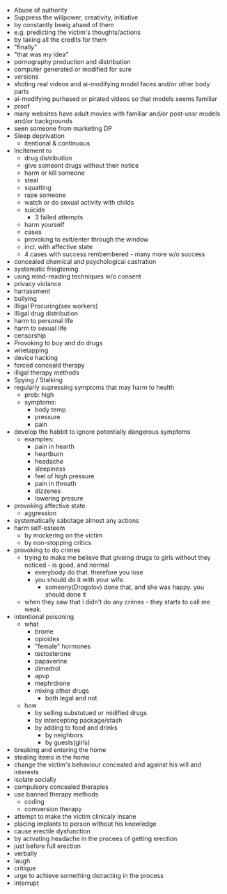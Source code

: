 - Abuse of authority
- Suppress the willpower, creativity, initiative
 - by constantly beeig ahaed of them
  - e.g. predicting the victim's thoughts/actions
 - by taking all the credits for them
  - "finally"
  - "that was my idea" 
- pornography production and distribution
 - computer generated or modified for sure
  - versions
   - shoting real videos and ai-modifying model faces and/or other body parts
   - ai-modifying  purhased or pirated videos so that models seems familiar
 - proof
  - many websites have adult movies with familiar and/or post-ussr models and/or backgrounds
   - seen someone from marketing DP
- Sleep deprivation
  - itentional & continuous
- Incitement to
  - drug distribution
  - give someont drugs without their notice
  - harm or kill someone
  - steal
  - squatting
  - rape someone
  - watch or do sexual activity with childs
  - suicide
    - 3 failed attempts
  - harm yourself
   - cases
    - provoking to exit/enter through the window
     - incl. with affective state
     - 4 cases with success rembembered
      - many more w/o success
- concealed chemical and psychological castration
- systematic friegtening
- using mind-reading techniques w/o consent
- privacy violance
- harrassment
- bullying
- Illigal Procuring(sex workers)
- Illigal drug distribution
- harm to personal life
- harm to sexual life
- censorship 
- Provoking to buy and do drugs
- wiretapping
- device hacking
- forced conceald therapy
- illigal therapy methods
- Spying / Stalking
- regularly supressing symptoms that may harm to health
  - prob: high
  - symptoms:
    - body temp
    - pressure
    - pain
- develop the habbit to ignore potentially dangerous symptoms
  - examples:
    - pain in hearth
    - heartburn
    - headache
    - sleepiness
    - feel of high pressure
    - pain in throath
    - dizzenes
    - lowering presure
- provoking affective state
  - aggression
- systematically sabotage almost any actions
- harm self-esteem
  - by mockering on the victim
  - by non-stopping critics
- provoking to do crimes
  - trying to make me believe that giveing drugs to girls without they noticed  - is good, and normal
    - everybody do that. therefore you lose
    - you should do it with your wife.
      - someony(Drogolov) done that, and she was happy. you should done it
  - when they saw that i didn't do any crimes - they starts to call me weak.
- intentional poisoning
  - what
    - brome
    - opioides
    - "female" hormones
    - testosterone
    - papaverine
    - dimedrol
    - apvp
    - mephrdrone
    - mixing other drugs
      - both legal and not
  - how
    - by selling substutued or midified drugs
    - by intercepting package/stash
    - by adding to food and drinks
      - by neighbors
      - by guests(girls)
- breaking and entering the home
- stealing items in the home
- change the victim's behaviour concealed and against his will and interests
- isolate socially
- compulsory concealed therapies
- use banned therapy methods
  - coding
  - comversion therapy
- attempt to make the victim clinicaly insane
- placing implants to person without his knowledge
- cause erectile dysfunction
 - by actvating headache in the procees of getting erection
  - just before full erection
 - verbally
  - laugh
  - critique
  - urge to achieve something dstracting in the process 
  - interrupt
